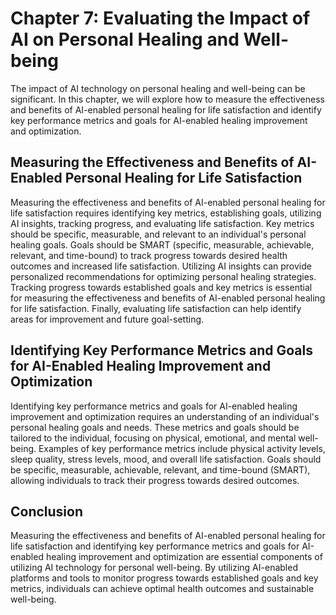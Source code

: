 Chapter 7: Evaluating the Impact of AI on Personal Healing and Well-being
=========================================================================

The impact of AI technology on personal healing and well-being can be significant. In this chapter, we will explore how to measure the effectiveness and benefits of AI-enabled personal healing for life satisfaction and identify key performance metrics and goals for AI-enabled healing improvement and optimization.

Measuring the Effectiveness and Benefits of AI-Enabled Personal Healing for Life Satisfaction
---------------------------------------------------------------------------------------------

Measuring the effectiveness and benefits of AI-enabled personal healing for life satisfaction requires identifying key metrics, establishing goals, utilizing AI insights, tracking progress, and evaluating life satisfaction. Key metrics should be specific, measurable, and relevant to an individual's personal healing goals. Goals should be SMART (specific, measurable, achievable, relevant, and time-bound) to track progress towards desired health outcomes and increased life satisfaction. Utilizing AI insights can provide personalized recommendations for optimizing personal healing strategies. Tracking progress towards established goals and key metrics is essential for measuring the effectiveness and benefits of AI-enabled personal healing for life satisfaction. Finally, evaluating life satisfaction can help identify areas for improvement and future goal-setting.

Identifying Key Performance Metrics and Goals for AI-Enabled Healing Improvement and Optimization
-------------------------------------------------------------------------------------------------

Identifying key performance metrics and goals for AI-enabled healing improvement and optimization requires an understanding of an individual's personal healing goals and needs. These metrics and goals should be tailored to the individual, focusing on physical, emotional, and mental well-being. Examples of key performance metrics include physical activity levels, sleep quality, stress levels, mood, and overall life satisfaction. Goals should be specific, measurable, achievable, relevant, and time-bound (SMART), allowing individuals to track their progress towards desired outcomes.

Conclusion
----------

Measuring the effectiveness and benefits of AI-enabled personal healing for life satisfaction and identifying key performance metrics and goals for AI-enabled healing improvement and optimization are essential components of utilizing AI technology for personal well-being. By utilizing AI-enabled platforms and tools to monitor progress towards established goals and key metrics, individuals can achieve optimal health outcomes and sustainable well-being.
